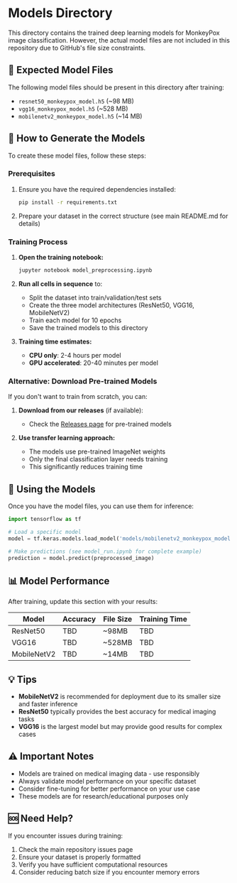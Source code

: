 # Models Directory

This directory contains the trained deep learning models for MonkeyPox image classification. However, the actual model files are not included in this repository due to GitHub's file size constraints.

## 📁 Expected Model Files

The following model files should be present in this directory after training:

- `resnet50_monkeypox_model.h5` (~98 MB)
- `vgg16_monkeypox_model.h5` (~528 MB) 
- `mobilenetv2_monkeypox_model.h5` (~14 MB)

## 🚀 How to Generate the Models

To create these model files, follow these steps:

### Prerequisites
1. Ensure you have the required dependencies installed:
   ```bash
   pip install -r requirements.txt
   ```

2. Prepare your dataset in the correct structure (see main README.md for details)

### Training Process
1. **Open the training notebook:**
   ```bash
   jupyter notebook model_preprocessing.ipynb
   ```

2. **Run all cells in sequence** to:
   - Split the dataset into train/validation/test sets
   - Create the three model architectures (ResNet50, VGG16, MobileNetV2)
   - Train each model for 10 epochs
   - Save the trained models to this directory

3. **Training time estimates:**
   - **CPU only**: 2-4 hours per model
   - **GPU accelerated**: 20-40 minutes per model

### Alternative: Download Pre-trained Models

If you don't want to train from scratch, you can:

1. **Download from our releases** (if available):
   - Check the [Releases page](https://github.com/geeky-brahma/MonkeyPoxPrediction/releases) for pre-trained models

2. **Use transfer learning approach:**
   - The models use pre-trained ImageNet weights
   - Only the final classification layer needs training
   - This significantly reduces training time

## 🔧 Using the Models

Once you have the model files, you can use them for inference:

```python
import tensorflow as tf

# Load a specific model
model = tf.keras.models.load_model('models/mobilenetv2_monkeypox_model.h5')

# Make predictions (see model_run.ipynb for complete example)
prediction = model.predict(preprocessed_image)
```

## 📊 Model Performance

After training, update this section with your results:

| Model | Accuracy | File Size | Training Time |
|-------|----------|-----------|---------------|
| ResNet50 | TBD | ~98MB | TBD |
| VGG16 | TBD | ~528MB | TBD |
| MobileNetV2 | TBD | ~14MB | TBD |

## 💡 Tips

- **MobileNetV2** is recommended for deployment due to its smaller size and faster inference
- **ResNet50** typically provides the best accuracy for medical imaging tasks
- **VGG16** is the largest model but may provide good results for complex cases

## ⚠️ Important Notes

- Models are trained on medical imaging data - use responsibly
- Always validate model performance on your specific dataset
- Consider fine-tuning for better performance on your use case
- These models are for research/educational purposes only

## 🆘 Need Help?

If you encounter issues during training:
1. Check the main repository issues page
2. Ensure your dataset is properly formatted
3. Verify you have sufficient computational resources
4. Consider reducing batch size if you encounter memory errors

